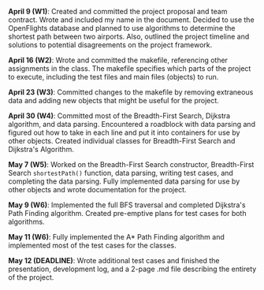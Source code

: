 

**April 9 (W1)**: Created and committed the project proposal and team contract. Wrote and included my name in the document. Decided to use the OpenFlights database and planned to use algorithms to determine the shortest path between two airports. Also, outlined the project timeline and solutions to potential disagreements on the project framework.

**April 16 (W2)**: Wrote and committed the makefile, referencing other assignments in the class. The makefile specifies which parts of the project to execute, including the test files and main files (objects) to run.

**April 23 (W3)**: Committed changes to the makefile by removing extraneous data and adding new objects that might be useful for the project.

**April 30 (W4)**: Committed most of the Breadth-First Search, Dijkstra algorithm, and data parsing. Encountered a roadblock with data parsing and figured out how to take in each line and put it into containers for use by other objects. Created individual classes for Breadth-First Search and Dijkstra's Algorithm.

**May 7 (W5)**: Worked on the Breadth-First Search constructor, Breadth-First Search `shortestPath()` function, data parsing, writing test cases, and completing the data parsing. Fully implemented data parsing for use by other objects and wrote documentation for the project.

**May 9 (W6)**: Implemented the full BFS traversal and completed Dijkstra's Path Finding algorithm. Created pre-emptive plans for test cases for both algorithms.

**May 11 (W6)**: Fully implemented the A* Path Finding algorithm and implemented most of the test cases for the classes.

**May 12 (DEADLINE)**: Wrote additional test cases and finished the presentation, development log, and a 2-page .md file describing the entirety of the project.